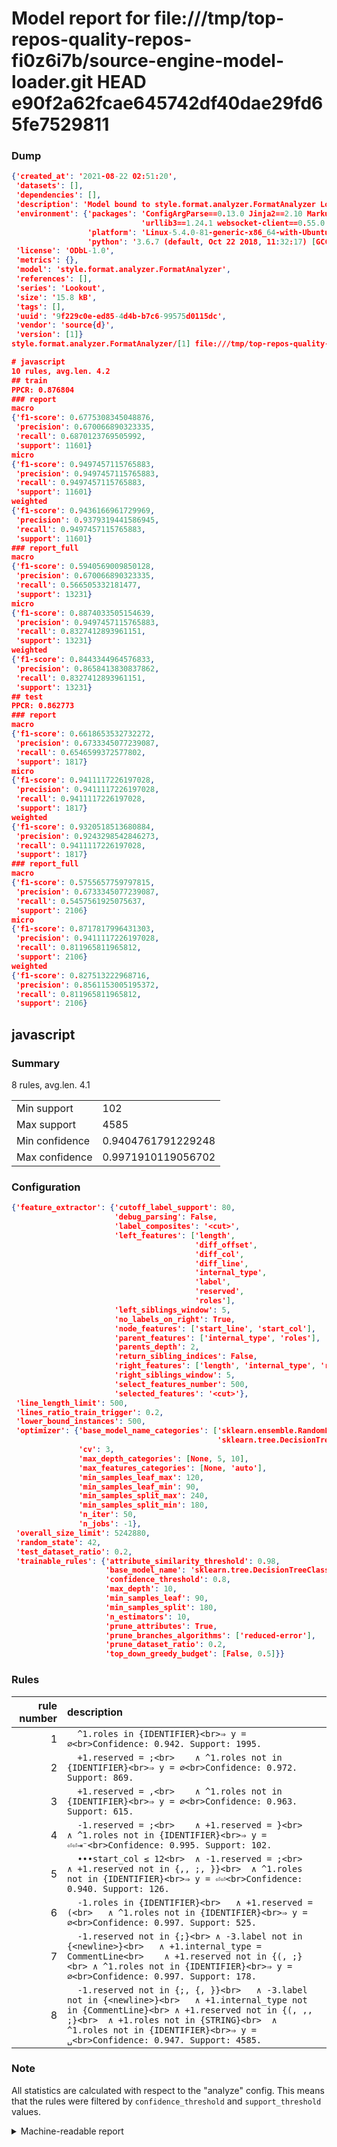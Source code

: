 # Model report for file:///tmp/top-repos-quality-repos-fi0z6i7b/source-engine-model-loader.git HEAD e90f2a62fcae645742df40dae29fd65fe7529811

### Dump

```json
{'created_at': '2021-08-22 02:51:20',
 'datasets': [],
 'dependencies': [],
 'description': 'Model bound to style.format.analyzer.FormatAnalyzer Lookout analyzer.',
 'environment': {'packages': 'ConfigArgParse==0.13.0 Jinja2==2.10 MarkupSafe==1.1.1 PyStemmer==1.3.0 PyYAML==5.1 Pympler==0.5 SQLAlchemy==1.2.10 SQLAlchemy-Utils==0.33.3 asdf==2.3.2 bblfsh==2.12.7 boto==2.49.0 boto3==1.9.130 botocore==1.12.130 cachetools==2.0.1 certifi==2019.3.9 chardet==3.0.4 clint==0.5.1 docker==3.7.0 docker-pycreds==0.4.0 dulwich==0.19.11 grpcio==1.19.0 grpcio-tools==1.19.0 humanfriendly==4.16.1 humanize==0.5.1 idna==2.8 jmespath==0.9.4 jsonschema==2.6.0 lookout-sdk==0.4.1 lookout-sdk-ml==0.19.0 lookout-style==0.2.0 lz4==2.1.6 modelforge==0.12.1 numpy==1.16.2 packaging==19.0 pandas==0.22.0 pip==19.0.3 protobuf==3.7.0 psycopg2-binary==2.7.5 pygtrie==2.3 pyparsing==2.3.1 python-dateutil==2.8.0 python-igraph==0.7.1.post6 pytz==2019.1 requests==2.21.0 requirements-parser==0.2.0 scikit-learn==0.20.1 scikit-optimize==0.5.2 scipy==1.2.1 semantic-version==2.6.0 setuptools==40.8.0 six==1.12.0 smart-open==1.8.1 sourced-ml==0.8.2 spdx==2.5.0 stringcase==1.2.0 tabulate==0.8.2 tqdm==4.31.1 '
                             'urllib3==1.24.1 websocket-client==0.55.0 xxhash==1.3.0',
                 'platform': 'Linux-5.4.0-81-generic-x86_64-with-Ubuntu-18.04-bionic',
                 'python': '3.6.7 (default, Oct 22 2018, 11:32:17) [GCC 8.2.0]'},
 'license': 'ODbL-1.0',
 'metrics': {},
 'model': 'style.format.analyzer.FormatAnalyzer',
 'references': [],
 'series': 'Lookout',
 'size': '15.8 kB',
 'tags': [],
 'uuid': '9f229c0e-ed85-4d4b-b7c6-99575d0115dc',
 'vendor': 'source{d}',
 'version': [1]}
style.format.analyzer.FormatAnalyzer/[1] file:///tmp/top-repos-quality-repos-fi0z6i7b/source-engine-model-loader.git e90f2a62fcae645742df40dae29fd65fe7529811

# javascript
10 rules, avg.len. 4.2
## train
PPCR: 0.876804
### report
macro
{'f1-score': 0.6775308345048876,
 'precision': 0.670066890323335,
 'recall': 0.6870123769505992,
 'support': 11601}
micro
{'f1-score': 0.9497457115765883,
 'precision': 0.9497457115765883,
 'recall': 0.9497457115765883,
 'support': 11601}
weighted
{'f1-score': 0.9436166961729969,
 'precision': 0.9379319441586945,
 'recall': 0.9497457115765883,
 'support': 11601}
### report_full
macro
{'f1-score': 0.5940569009850128,
 'precision': 0.670066890323335,
 'recall': 0.566505332181477,
 'support': 13231}
micro
{'f1-score': 0.8874033505154639,
 'precision': 0.9497457115765883,
 'recall': 0.8327412893961151,
 'support': 13231}
weighted
{'f1-score': 0.8443344964576833,
 'precision': 0.8658413830837862,
 'recall': 0.8327412893961151,
 'support': 13231}
## test
PPCR: 0.862773
### report
macro
{'f1-score': 0.6618653532732272,
 'precision': 0.6733345077239087,
 'recall': 0.6546599372577802,
 'support': 1817}
micro
{'f1-score': 0.9411117226197028,
 'precision': 0.9411117226197028,
 'recall': 0.9411117226197028,
 'support': 1817}
weighted
{'f1-score': 0.9320518513680884,
 'precision': 0.9243298542846273,
 'recall': 0.9411117226197028,
 'support': 1817}
### report_full
macro
{'f1-score': 0.5755657759797815,
 'precision': 0.6733345077239087,
 'recall': 0.5457561925075637,
 'support': 2106}
micro
{'f1-score': 0.8717817996431303,
 'precision': 0.9411117226197028,
 'recall': 0.811965811965812,
 'support': 2106}
weighted
{'f1-score': 0.827513222968716,
 'precision': 0.8561153005195372,
 'recall': 0.811965811965812,
 'support': 2106}
```

## javascript
### Summary
8 rules, avg.len. 4.1

| | |
|-|-|
|Min support|102|
|Max support|4585|
|Min confidence|0.9404761791229248|
|Max confidence|0.9971910119056702|

### Configuration

```json
{'feature_extractor': {'cutoff_label_support': 80,
                       'debug_parsing': False,
                       'label_composites': '<cut>',
                       'left_features': ['length',
                                         'diff_offset',
                                         'diff_col',
                                         'diff_line',
                                         'internal_type',
                                         'label',
                                         'reserved',
                                         'roles'],
                       'left_siblings_window': 5,
                       'no_labels_on_right': True,
                       'node_features': ['start_line', 'start_col'],
                       'parent_features': ['internal_type', 'roles'],
                       'parents_depth': 2,
                       'return_sibling_indices': False,
                       'right_features': ['length', 'internal_type', 'reserved', 'roles'],
                       'right_siblings_window': 5,
                       'select_features_number': 500,
                       'selected_features': '<cut>'},
 'line_length_limit': 500,
 'lines_ratio_train_trigger': 0.2,
 'lower_bound_instances': 500,
 'optimizer': {'base_model_name_categories': ['sklearn.ensemble.RandomForestClassifier',
                                              'sklearn.tree.DecisionTreeClassifier'],
               'cv': 3,
               'max_depth_categories': [None, 5, 10],
               'max_features_categories': [None, 'auto'],
               'min_samples_leaf_max': 120,
               'min_samples_leaf_min': 90,
               'min_samples_split_max': 240,
               'min_samples_split_min': 180,
               'n_iter': 50,
               'n_jobs': -1},
 'overall_size_limit': 5242880,
 'random_state': 42,
 'test_dataset_ratio': 0.2,
 'trainable_rules': {'attribute_similarity_threshold': 0.98,
                     'base_model_name': 'sklearn.tree.DecisionTreeClassifier',
                     'confidence_threshold': 0.8,
                     'max_depth': 10,
                     'min_samples_leaf': 90,
                     'min_samples_split': 180,
                     'n_estimators': 10,
                     'prune_attributes': True,
                     'prune_branches_algorithms': ['reduced-error'],
                     'prune_dataset_ratio': 0.2,
                     'top_down_greedy_budget': [False, 0.5]}}
```

### Rules

| rule number | description |
|----:|:-----|
| 1 | `  ^1.roles in {IDENTIFIER}<br>⇒ y = ∅<br>Confidence: 0.942. Support: 1995.` |
| 2 | `  +1.reserved = ;<br>	∧ ^1.roles not in {IDENTIFIER}<br>⇒ y = ∅<br>Confidence: 0.972. Support: 869.` |
| 3 | `  +1.reserved = ,<br>	∧ ^1.roles not in {IDENTIFIER}<br>⇒ y = ∅<br>Confidence: 0.963. Support: 615.` |
| 4 | `  -1.reserved = ;<br>	∧ +1.reserved = }<br>	∧ ^1.roles not in {IDENTIFIER}<br>⇒ y = ⏎⏎⇥⁻<br>Confidence: 0.995. Support: 102.` |
| 5 | `  •••start_col ≤ 12<br>	∧ -1.reserved = ;<br>	∧ +1.reserved not in {,, ;, }}<br>	∧ ^1.roles not in {IDENTIFIER}<br>⇒ y = ⏎⏎<br>Confidence: 0.940. Support: 126.` |
| 6 | `  -1.roles in {IDENTIFIER}<br>	∧ +1.reserved = (<br>	∧ ^1.roles not in {IDENTIFIER}<br>⇒ y = ∅<br>Confidence: 0.997. Support: 525.` |
| 7 | `  -1.reserved not in {;}<br>	∧ -3.label not in {<newline>}<br>	∧ +1.internal_type = CommentLine<br>	∧ +1.reserved not in {(, ;}<br>	∧ ^1.roles not in {IDENTIFIER}<br>⇒ y = ∅<br>Confidence: 0.997. Support: 178.` |
| 8 | `  -1.reserved not in {;, {, }}<br>	∧ -3.label not in {<newline>}<br>	∧ +1.internal_type not in {CommentLine}<br>	∧ +1.reserved not in {(, ,, ;}<br>	∧ +1.roles not in {STRING}<br>	∧ ^1.roles not in {IDENTIFIER}<br>⇒ y = ␣<br>Confidence: 0.947. Support: 4585.` |

### Note
All statistics are calculated with respect to the "analyze" config. This means that the rules were filtered by
`confidence_threshold` and `support_threshold` values.

<details>
    <summary>Machine-readable report</summary>
```json
{"javascript": {"avg_rule_len": 4.125, "max_conf": 0.9971910119056702, "max_support": 4585, "min_conf": 0.9404761791229248, "min_support": 102, "num_rules": 8}}
```
</details>
